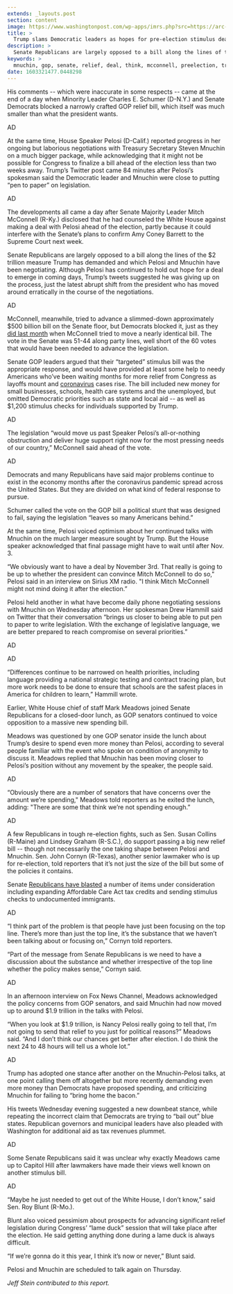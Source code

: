 ```yaml
--- 
extends: _layouts.post 
section: content 
image: https://www.washingtonpost.com/wp-apps/imrs.php?src=https://arc-anglerfish-washpost-prod-washpost.s3.amazonaws.com/public/UW2KCMQTXUI6XISYMFFM6K4QNU.jpg&w=1440 
title: > 
  Trump slams Democratic leaders as hopes for pre-election stimulus deal fizzle 
description: > 
  Senate Republicans are largely opposed to a bill along the lines of the $2 trillion measure Trump has demanded and which Pelosi and Mnuchin have been negotiating.Meadows replied that Mnuchin has been moving closer to Pelosi’s position without any movement by the speaker, the people said.Senate Republicans have blasted a number of items under consideration including expanding Affordable Care Act tax credits and sending stimulus checks to undocumented immigrants.“Part of the message from Senate Republicans is we need to have a discussion about the substance and whether irrespective of the top line whether the policy makes sense,” Cornyn said.ADSome Senate Republicans said it was unclear why exactly Meadows came up to Capitol Hill after lawmakers have made their views well known on another stimulus bill. 
keywords: > 
  mnuchin, gop, senate, relief, deal, think, mcconnell, preelection, trump, democratic, meadows, republicans, slams, stimulus, bill, fizzle, leaders, hopes, pelosi 
date: 1603321477.0448298 
--- 
```

<div><p class="font--body font-copy gray-darkest ma-0 pb-md ">His comments -- which were inaccurate in some respects -- came at the end of a day when Minority Leader Charles E. Schumer (D-N.Y.) and Senate Democrats blocked a narrowly crafted GOP relief bill, which itself was much smaller than what the president wants. </p><p class="absolute z-0">AD</p><p class=""></p><p class="font--body font-copy gray-darkest ma-0 pb-md ">At the same time, House Speaker Pelosi (D-Calif.) reported progress in her ongoing but laborious negotiations with Treasury Secretary Steven Mnuchin on a much bigger package, while acknowledging that it might not be possible for Congress to finalize a bill ahead of the election less than two weeks away. Trump&#8217;s Twitter post came 84 minutes after Pelosi&#8217;s spokesman said the Democratic leader and Mnuchin were close to putting &#8220;pen to paper&#8221; on legislation.</p><p class="absolute z-0">AD</p><p class=""></p><p class="font--body font-copy gray-darkest ma-0 pb-md ">The developments all came a day after Senate Majority Leader Mitch McConnell (R-Ky.) disclosed that he had counseled the White House against making a deal with Pelosi ahead of the election, partly because it could interfere with the Senate&#8217;s plans to confirm Amy Coney Barrett to the Supreme Court next week.</p><p class="font--body font-copy gray-darkest ma-0 pb-md ">Senate Republicans are largely opposed to a bill along the lines of the $2 trillion measure Trump has demanded and which Pelosi and Mnuchin have been negotiating. Although Pelosi has continued to hold out hope for a deal to emerge in coming days, Trump&#8217;s tweets suggested he was giving up on the process, just the latest abrupt shift from the president who has moved around erratically in the course of the negotiations.</p><p class="absolute z-0">AD</p><p class=""></p><p class="font--body font-copy gray-darkest ma-0 pb-md ">McConnell, meanwhile, tried to advance a slimmed-down approximately $500 billion bill on the Senate floor, but Democrats blocked it, just as they <a href="https://www.washingtonpost.com/us-policy/2020/09/10/senate-coronavirus-economic-relief-bill/?itid=lk_inline_manual_12" target="_blank">did last month</a> when McConnell tried to move a nearly identical bill. The vote in the Senate was 51-44 along party lines, well short of the 60 votes that would have been needed to advance the legislation.</p><p class="font--body font-copy gray-darkest ma-0 pb-md ">Senate GOP leaders argued that their &#8220;targeted&#8221; stimulus bill was the appropriate response, and would have provided at least some help to needy Americans who&#8217;ve been waiting months for more relief from Congress as layoffs mount and <a href="https://www.washingtonpost.com/coronavirus/?itid=lk_inline_manual_14" target="_blank" class="contextual_link">coronavirus</a> cases rise. The bill included new money for small businesses, schools, health care systems and the unemployed, but omitted Democratic priorities such as state and local aid -- as well as $1,200 stimulus checks for individuals supported by Trump.</p><p class="absolute z-0">AD</p><p class=""></p><p class="font--body font-copy gray-darkest ma-0 pb-md ">The legislation &#8220;would move us past Speaker Pelosi&#8217;s all-or-nothing obstruction and deliver huge support right now for the most pressing needs of our country,&#8221; McConnell said ahead of the vote.</p><p class="absolute z-0">AD</p><p class=""></p><p class="font--body font-copy gray-darkest ma-0 pb-md ">Democrats and many Republicans have said major problems continue to exist in the economy months after the coronavirus pandemic spread across the United States. But they are divided on what kind of federal response to pursue.</p><p class="font--body font-copy gray-darkest ma-0 pb-md ">Schumer called the vote on the GOP bill a political stunt that was designed to fail, saying the legislation &#8220;leaves so many Americans behind.&#8221;</p><p class="font--body font-copy gray-darkest ma-0 pb-md ">At the same time, Pelosi voiced optimism about her continued talks with Mnuchin on the much larger measure sought by Trump. But the House speaker acknowledged that final passage might have to wait until after Nov. 3.</p><p class="font--body font-copy gray-darkest ma-0 pb-md ">&#8220;We obviously want to have a deal by November 3rd. That really is going to be up to whether the president can convince Mitch McConnell to do so," Pelosi said in an interview on Sirius XM radio. "I think Mitch McConnell might not mind doing it after the election.&#8221;</p><p class="font--body font-copy gray-darkest ma-0 pb-md ">Pelosi held another in what have become daily phone negotiating sessions with Mnuchin on Wednesday afternoon. Her spokesman Drew Hammill said on Twitter that their conversation &#8220;brings us closer to being able to put pen to paper to write legislation. With the exchange of legislative language, we are better prepared to reach compromise on several priorities.&#8221;</p><p class="absolute z-0">AD</p><p class=""></p><p class="absolute z-0">AD</p><p class=""></p><p class="font--body font-copy gray-darkest ma-0 pb-md ">&#8220;Differences continue to be narrowed on health priorities, including language providing a national strategic testing and contract tracing plan, but more work needs to be done to ensure that schools are the safest places in America for children to learn,&#8221; Hammill wrote.</p><p class="font--body font-copy gray-darkest ma-0 pb-md ">Earlier, White House chief of staff Mark Meadows joined Senate Republicans for a closed-door lunch, as GOP senators continued to voice opposition to a massive new spending bill.</p><p class="font--body font-copy gray-darkest ma-0 pb-md ">Meadows was questioned by one GOP senator inside the lunch about Trump&#8217;s desire to spend even more money than Pelosi, according to several people familiar with the event who spoke on condition of anonymity to discuss it. Meadows replied that Mnuchin has been moving closer to Pelosi&#8217;s position without any movement by the speaker, the people said.</p><p class="absolute z-0">AD</p><p class=""></p><p class="font--body font-copy gray-darkest ma-0 pb-md ">&#8220;Obviously there are a number of senators that have concerns over the amount we&#8217;re spending," Meadows told reporters as he exited the lunch, adding: "There are some that think we&#8217;re not spending enough.&#8221;</p><p class="absolute z-0">AD</p><p class=""></p><p class="font--body font-copy gray-darkest ma-0 pb-md ">A few Republicans in tough re-election fights, such as Sen. Susan Collins (R-Maine) and Lindsey Graham (R-S.C.), do support passing a big new relief bill -- though not necessarily the one taking shape between Pelosi and Mnuchin. Sen. John Cornyn (R-Texas), another senior lawmaker who is up for re-election, told reporters that it&#8217;s not just the size of the bill but some of the policies it contains.</p><p class="font--body font-copy gray-darkest ma-0 pb-md ">Senate <a href="https://www.washingtonpost.com/us-policy/2020/10/10/prospects-more-stimulus-checks-covid-relief-fade-latest-offer-trump-draws-opposition-republicans-democrats/?itid=lk_inline_manual_33" target="_blank">Republicans have blasted</a> a number of items under consideration including expanding Affordable Care Act tax credits and sending stimulus checks to undocumented immigrants.</p><p class="absolute z-0">AD</p><p class=""></p><p class="font--body font-copy gray-darkest ma-0 pb-md ">&#8220;I think part of the problem is that people have just been focusing on the top line. There&#8217;s more than just the top line, it&#8217;s the substance that we haven&#8217;t been talking about or focusing on,&#8221; Cornyn told reporters.</p><p class="font--body font-copy gray-darkest ma-0 pb-md ">&#8220;Part of the message from Senate Republicans is we need to have a discussion about the substance and whether irrespective of the top line whether the policy makes sense,&#8221; Cornyn said.</p><p class="absolute z-0">AD</p><p class=""></p><p class="font--body font-copy gray-darkest ma-0 pb-md ">In an afternoon interview on Fox News Channel, Meadows acknowledged the policy concerns from GOP senators, and said Mnuchin had now moved up to around $1.9 trillion in the talks with Pelosi.</p><p class="font--body font-copy gray-darkest ma-0 pb-md ">&#8220;When you look at $1.9 trillion, is Nancy Pelosi really going to tell that, I&#8217;m not going to send that relief to you just for political reasons?&#8221; Meadows said. &#8220;And I don&#8217;t think our chances get better after election. I do think the next 24 to 48 hours will tell us a whole lot.&#8221;</p><p class="absolute z-0">AD</p><p class=""></p><p class="font--body font-copy gray-darkest ma-0 pb-md ">Trump has adopted one stance after another on the Mnuchin-Pelosi talks, at one point calling them off altogether but more recently demanding even more money than Democrats have proposed spending, and criticizing Mnuchin for failing to &#8220;bring home the bacon.&#8221;</p><p class="font--body font-copy gray-darkest ma-0 pb-md ">His tweets Wednesday evening suggested a new downbeat stance, while repeating the incorrect claim that Democrats are trying to &#8220;bail out&#8221; blue states. Republican governors and municipal leaders have also pleaded with Washington for additional aid as tax revenues plummet.</p><p class="absolute z-0">AD</p><p class=""></p><p class="font--body font-copy gray-darkest ma-0 pb-md ">Some Senate Republicans said it was unclear why exactly Meadows came up to Capitol Hill after lawmakers have made their views well known on another stimulus bill.</p><p class="absolute z-0">AD</p><p class=""></p><p class="font--body font-copy gray-darkest ma-0 pb-md ">&#8220;Maybe he just needed to get out of the White House, I don&#8217;t know,&#8221; said Sen. Roy Blunt (R-Mo.).</p><p class="font--body font-copy gray-darkest ma-0 pb-md ">Blunt also voiced pessimism about prospects for advancing significant relief legislation during Congress&#8217; &#8220;lame duck&#8221; session that will take place after the election. He said getting anything done during a lame duck is always difficult.</p><p class="font--body font-copy gray-darkest ma-0 pb-md ">&#8220;If we&#8217;re gonna do it this year, I think it&#8217;s now or never,&#8221; Blunt said.</p><p class="font--body font-copy gray-darkest ma-0 pb-md ">Pelosi and Mnuchin are scheduled to talk again on Thursday.</p><p class="font--body font-copy gray-darkest ma-0 pb-md "><i>Jeff Stein contributed to this report.</i></p></div>